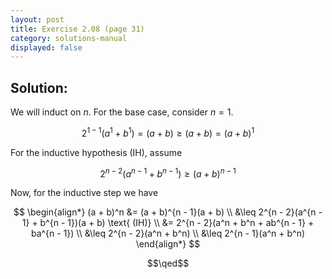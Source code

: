 ```yaml
---
layout: post
title: Exercise 2.08 (page 31)
category: solutions-manual
displayed: false
---
```


## Solution:

We will induct on $n$. For the base case, consider $n = 1$.

$$
    2^{1 - 1}(a^1 + b^1) = (a + b) \geq (a + b) = (a + b)^1
$$

For the inductive hypothesis (IH), assume

$$
    2^{n - 2}(a^{n - 1} + b^{n - 1}) \geq (a + b)^{n - 1}
$$

Now, for the inductive step we have

$$
    \begin{align*}
        (a + b)^n &= (a + b)^{n - 1}(a + b) \\
        &\leq 2^{n - 2}(a^{n - 1} + b^{n - 1})(a + b) \text{ (IH)} \\
        &= 2^{n - 2}(a^n + b^n + ab^{n - 1} + ba^{n - 1}) \\
        &\leq 2^{n - 2}(a^n + b^n) \\
        &\leq 2^{n - 1}(a^n + b^n)
    \end{align*}
$$

$$\qed$$